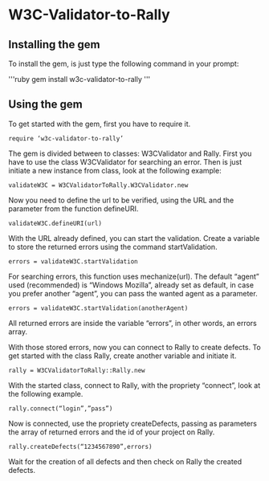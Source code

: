 #  W3C-Validator-to-Rally #

## Installing the gem ##

To install the gem, is just type the following command in your prompt:

'''ruby
    gem install w3c-validator-to-rally
'''
## Using the gem ##

To get started with the gem, first you have to require it.

    require ‘w3c-validator-to-rally’

The gem is divided between to classes: W3CValidator and Rally. First you have to use the class W3CValidator for searching an error. Then is just initiate a new instance from class, look at the following example:

    validateW3C = W3CValidatorToRally.W3CValidator.new

Now you need to define the url to be verified, using the URL and the parameter from the function defineURI.

    validateW3C.defineURI(url)

With the URL already defined, you can start the validation. Create a variable to store the returned errors using the command startValidation.

    errors = validateW3C.startValidation

For searching errors, this function uses mechanize(url). The default “agent” used (recommended) is “Windows Mozilla”, already set as default, in case you prefer another “agent”, you can pass the wanted agent as a parameter.

    errors = validateW3C.startValidation(anotherAgent)

All returned errors are inside the variable “errors”, in other words, an errors array.

With those stored errors, now you can connect to Rally to create defects.
To get started with the class Rally, create another variable and initiate it.

    rally = W3CValidatorToRally::Rally.new

With the started class, connect to Rally, with the propriety “connect”, look at the following example.

    rally.connect(“login”,”pass”)

Now is connected, use the propriety createDefects, passing as parameters the array of returned errors and the id of your project on Rally.

    rally.createDefects(“1234567890”,errors)

Wait for the creation of all defects and then check on Rally the created defects.
